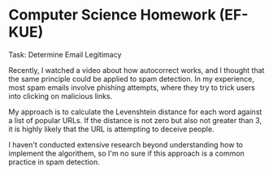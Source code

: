 # Computer Science Homework (EF-KUE)

Task: Determine Email Legitimacy

Recently, I watched a video about how autocorrect works, and I thought that the same principle could be applied to spam detection. In my experience, most spam emails involve phishing attempts, where they try to trick users into clicking on malicious links.

My approach is to calculate the Levenshtein distance for each word against a list of popular URLs. If the distance is not zero but also not greater than 3, it is highly likely that the URL is attempting to deceive people.

I haven't conducted extensive research beyond understanding how to implement the algorithem, so I'm no sure if this approach is a common practice in spam detection.
